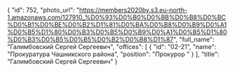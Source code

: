 {
    "id": 752,
    "photo_url": "https://members2020by.s3.eu-north-1.amazonaws.com/127910_%D0%93%D0%B0%D0%BB%D0%B8%D0%BC%D0%B1%D0%BE%D0%B2%D1%81%D0%BA%D0%B8%D0%B9%D0%A1%D0%B5%D1%80%D0%B3%D0%B5%D0%B9%D0%A1%D0%B5%D1%80%D0%B3%D0%B5%D0%B5%D0%B2%D0%B8%D1%87",
    "full_name": "Галимбовский Сергей Сергеевич",
    "offices": [
        {
            "id": "02-21",
            "name": "Прокуратура Чашникского района",
            "position": "Прокурор "
        }
    ],
    "title": "Галимбовский Сергей Сергеевич"
}